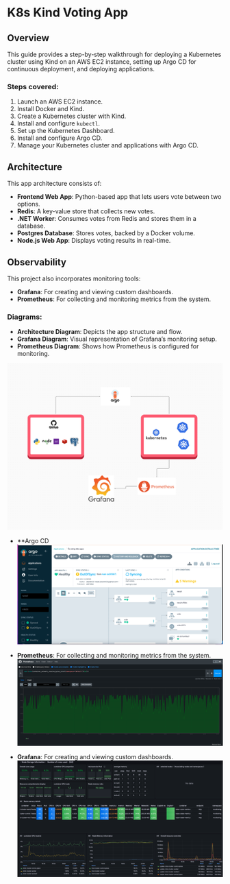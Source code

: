 # K8s Kind Voting App

## Overview
This guide provides a step-by-step walkthrough for deploying a Kubernetes cluster using Kind on an AWS EC2 instance, setting up Argo CD for continuous deployment, and deploying applications.

### Steps covered:
1. Launch an AWS EC2 instance.
2. Install Docker and Kind.
3. Create a Kubernetes cluster with Kind.
4. Install and configure `kubectl`.
5. Set up the Kubernetes Dashboard.
6. Install and configure Argo CD.
7. Manage your Kubernetes cluster and applications with Argo CD.

## Architecture
This app architecture consists of:

- **Frontend Web App**: Python-based app that lets users vote between two options.
- **Redis**: A key-value store that collects new votes.
- **.NET Worker**: Consumes votes from Redis and stores them in a database.
- **Postgres Database**: Stores votes, backed by a Docker volume.
- **Node.js Web App**: Displays voting results in real-time.

## Observability
This project also incorporates monitoring tools:

- **Grafana**: For creating and viewing custom dashboards.
- **Prometheus**: For collecting and monitoring metrics from the system.

### Diagrams:
- **Architecture Diagram**: Depicts the app structure and flow.
- **Grafana Diagram**: Visual representation of Grafana’s monitoring setup.
- **Prometheus Diagram**: Shows how Prometheus is configured for monitoring.

![Architecture Diagram](k8s.png)

- **Argo CD 
![Architecture Diagram](Argo-CD.png)


- **Prometheus**: For collecting and monitoring metrics from the system.
![Architecture Diagram](prometheus.png)
- **Grafana**: For creating and viewing custom dashboards.
![Architecture Diagram](grafana.png)





